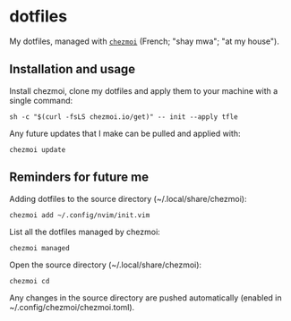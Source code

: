 # dotfiles

My dotfiles, managed with [`chezmoi`](https://github.com/twpayne/chezmoi) (French; "shay mwa"; "at my house").

## Installation and usage

Install chezmoi, clone my dotfiles and apply them to your machine with a single command:

    sh -c "$(curl -fsLS chezmoi.io/get)" -- init --apply tfle

Any future updates that I make can be pulled and applied with: 

    chezmoi update

## Reminders for future me

Adding dotfiles to the source directory (~/.local/share/chezmoi):

    chezmoi add ~/.config/nvim/init.vim

List all the dotfiles managed by chezmoi:

    chezmoi managed

Open the source directory (~/.local/share/chezmoi):

    chezmoi cd

Any changes in the source directory are pushed automatically (enabled in ~/.config/chezmoi/chezmoi.toml).
